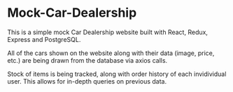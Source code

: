 # Mock-Car-Dealership

This is a simple mock Car Dealership website built with React, Redux, Express and PostgreSQL.

All of the cars shown on the website along with their data (image, price, etc.) are being drawn from the database via axios calls.

Stock of items is being tracked, along with order history of each invidividual user. This allows for in-depth queries on previous data.
